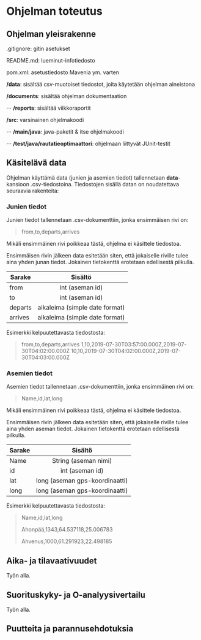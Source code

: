 # Ohjelman toteutus

## Ohjelman yleisrakenne

.gitignore: gitin asetukset

README.md: lueminut-infotiedosto

pom.xml: asetustiedosto Mavenia ym. varten

**/data**: sisältää csv-muotoiset tiedostot, joita käytetään ohjelman aineistona

**/documents**: sisältää ohjelman dokumentaation

⋅⋅⋅ **/reports**: sisältää viikkoraportit

**/src**: varsinainen ohjelmakoodi

⋅⋅⋅ **/main/java**: java-paketit & itse ohjelmakoodi

⋅⋅⋅ **/test/java/rautatieoptimaattori**: ohjelmaan liittyvät JUnit-testit

## Käsitelävä data

Ohjelman käyttämä data (junien ja asemien tiedot) tallennetaan **data**-kansioon .csv-tiedostoina. Tiedostojen sisällä datan on noudatettava seuraavia rakenteita:

### Junien tiedot

Junien tiedot tallennetaan .csv-dokumenttiin, jonka ensimmäisen rivi on:

> from,to,departs,arrives

Mikäli ensimmäinen rivi poikkeaa tästä, ohjelma ei käsittele tiedostoa.

Ensimmäisen rivin jälkeen data esitetään siten, että jokaiselle riville tulee aina yhden junan tiedot. Jokainen tietokenttä erotetaan edellisestä pilkulla.

| Sarake        | Sisältö                        |
| ------------- |:------------------------------:|
| from          | int (aseman id)                |
| to            | int (aseman id)                |
| departs       | aikaleima (simple date format) |
| arrives       | aikaleima (simple date format) |

Esimerkki kelpuutettavasta tiedostosta:

> from,to,departs,arrives
> 1,10,2019-07-30T03:57:00.000Z,2019-07-30T04:02:00.000Z
> 10,10,2019-07-30T04:02:00.000Z,2019-07-30T04:03:00.000Z

### Asemien tiedot

Asemien tiedot tallennetaan .csv-dokumenttiin, jonka ensimmäinen rivi on:

> Name,id,lat,long

Mikäli ensimmäinen rivi poikkeaa tästä, ohjelma ei käsittele tiedostoa.

Ensimmäisen rivin jälkeen data esitetään siten, että jokaiselle riville tulee aina yhden aseman tiedot. Jokainen tietokenttä erotetaan edellisestä pilkulla.

| Sarake        | Sisältö                        |
| ------------- |:------------------------------:|
| Name          | String (aseman nimi)           |
| id            | int (aseman id)                |
| lat           | long (aseman gps-koordinaatti) |
| long          | long (aseman gps-koordinaatti) |

Esimerkki kelpuutettavasta tiedostosta:

> Name,id,lat,long
>
> Ahonpää,1343,64.537118,25.006783
>
> Ahvenus,1000,61.291923,22.498185


## Aika- ja tilavaativuudet

Työn alla.

## Suorituskyky- ja O-analyysivertailu

Työn alla.

## Puutteita ja parannusehdotuksia

